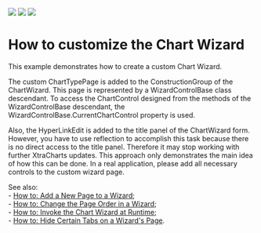 <!-- default badges list -->
![](https://img.shields.io/endpoint?url=https://codecentral.devexpress.com/api/v1/VersionRange/128574271/13.2.5%2B)
[![](https://img.shields.io/badge/Open_in_DevExpress_Support_Center-FF7200?style=flat-square&logo=DevExpress&logoColor=white)](https://supportcenter.devexpress.com/ticket/details/E1660)
[![](https://img.shields.io/badge/📖_How_to_use_DevExpress_Examples-e9f6fc?style=flat-square)](https://docs.devexpress.com/GeneralInformation/403183)
<!-- default badges end -->
# How to customize the Chart Wizard


<p>This example demonstrates how to create a custom Chart Wizard.</p><p>The custom ChartTypePage is added to the ConstructionGroup of the ChartWizard. This page is represented by a WizardControlBase class descendant. To access the ChartControl designed from the methods of the WizardControlBase descendant, the WizardControlBase.CurrentChartControl property is used.</p><p>Also, the HyperLinkEdit is added to the title panel of the ChartWizard form. However, you have to use reflection to accomplish this task because there is no direct access to the title panel. Therefore it may stop working with further XtraCharts updates. This approach only demonstrates the main idea of how this can be done. In a real application, please add all necessary controls to the custom wizard page.</p><p>See also:<br />
- <a href="http://help.devexpress.com/XtraCharts/CustomDocument3331.aspx">How to: Add a New Page to a Wizard</a>;<br />
- <a href="http://help.devexpress.com/XtraCharts/CustomDocument3330.aspx">How to: Change the Page Order in a Wizard</a>;<br />
- <a href="http://help.devexpress.com/XtraCharts/CustomDocument3329.aspx">How to: Invoke the Chart Wizard at Runtime</a>;<br />
- <a href="http://help.devexpress.com/XtraCharts/CustomDocument3332.aspx">How to: Hide Certain Tabs on a Wizard's Page</a>.</p>

<br/>


